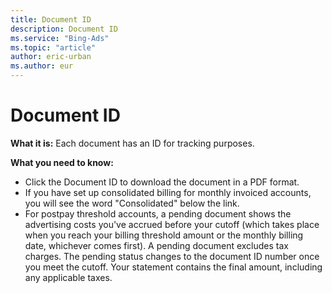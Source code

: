 ```yaml
---
title: Document ID
description: Document ID
ms.service: "Bing-Ads"
ms.topic: "article"
author: eric-urban
ms.author: eur
---
```


# Document ID

**What it is:**     Each document has an ID for tracking purposes.

**What you need to know:**
- Click the Document ID to download the document in a PDF format.
- If you have set up consolidated billing for monthly invoiced accounts, you will see the word "Consolidated" below the link.
- For postpay threshold accounts, a pending document shows the advertising costs you've accrued before your cutoff (which takes place when you reach your billing threshold amount or the monthly billing date, whichever comes first). A pending document excludes tax charges. The pending status changes to the document ID number once you meet the cutoff. Your statement contains the final amount, including any applicable taxes.


